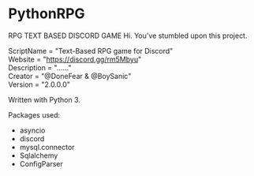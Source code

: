 # PythonRPG
RPG TEXT BASED DISCORD GAME
Hi. You've stumbled upon this project.

ScriptName = "Text-Based RPG game for Discord"  
Website = "https://discord.gg/rm5Mbyu"  
Description = "......"  
Creator = "@DoneFear & @BoySanic"  
Version = "2.0.0.0"  

Written with Python 3.

Packages used:

- asyncio
- discord
- mysql.connector
- Sqlalchemy
- ConfigParser
